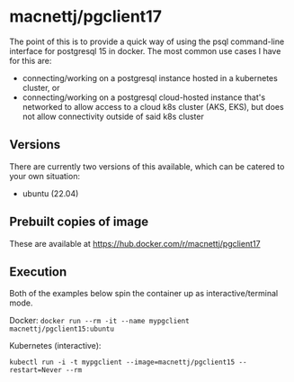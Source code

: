 # macnettj/pgclient17

The point of this is to provide a quick way of using the psql command-line interface for postgresql 15 in docker.  The most common use cases I have for this are:
- connecting/working on a postgresql instance hosted in a kubernetes cluster, or 
- connecting/working on a postgresql cloud-hosted instance that's networked to allow access to a cloud k8s cluster (AKS, EKS), but does not allow connectivity outside of said k8s cluster

## Versions
There are currently two versions of this available, which can be catered to your own situation:
- ubuntu (22.04)

## Prebuilt copies of image
These are available at https://hub.docker.com/r/macnettj/pgclient17

## Execution
Both of the examples below spin the container up as interactive/terminal mode.

Docker:
`docker run --rm -it --name mypgclient macnettj/pgclient15:ubuntu`

Kubernetes (interactive):

`kubectl run -i -t mypgclient --image=macnettj/pgclient15 --restart=Never --rm`